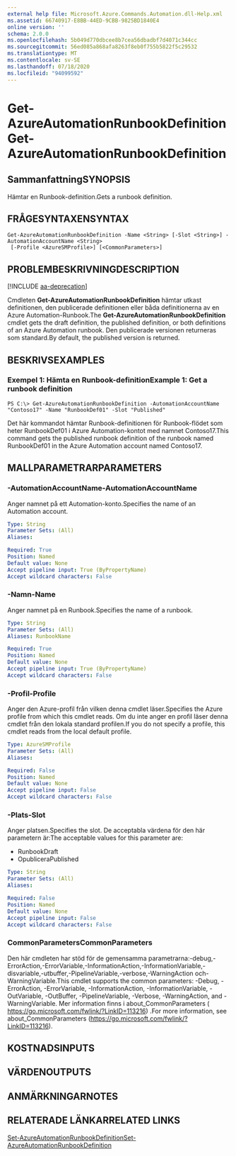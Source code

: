 ```yaml
---
external help file: Microsoft.Azure.Commands.Automation.dll-Help.xml
ms.assetid: 66740917-E8BB-44ED-9CBB-9825BD1840E4
online version: ''
schema: 2.0.0
ms.openlocfilehash: 5b049d770dbcee8b7cea56dbadbf7d4071c344cc
ms.sourcegitcommit: 56ed085a868afa8263f8eb0f755b5822f5c29532
ms.translationtype: MT
ms.contentlocale: sv-SE
ms.lasthandoff: 07/18/2020
ms.locfileid: "94099592"
---
```

# <span data-ttu-id="e6026-101">Get-AzureAutomationRunbookDefinition</span><span class="sxs-lookup"><span data-stu-id="e6026-101">Get-AzureAutomationRunbookDefinition</span></span>

## <span data-ttu-id="e6026-102">Sammanfattning</span><span class="sxs-lookup"><span data-stu-id="e6026-102">SYNOPSIS</span></span>

<span data-ttu-id="e6026-103">Hämtar en Runbook-definition.</span><span class="sxs-lookup"><span data-stu-id="e6026-103">Gets a runbook definition.</span></span>

## <span data-ttu-id="e6026-104">FRÅGESYNTAXEN</span><span class="sxs-lookup"><span data-stu-id="e6026-104">SYNTAX</span></span>

```
Get-AzureAutomationRunbookDefinition -Name <String> [-Slot <String>] -AutomationAccountName <String>
 [-Profile <AzureSMProfile>] [<CommonParameters>]
```

## <span data-ttu-id="e6026-105">PROBLEMBESKRIVNING</span><span class="sxs-lookup"><span data-stu-id="e6026-105">DESCRIPTION</span></span>

[!INCLUDE [aa-deprecation](../include/aa-deprecation.md)]

<span data-ttu-id="e6026-106">Cmdleten **Get-AzureAutomationRunbookDefinition** hämtar utkast definitionen, den publicerade definitionen eller båda definitionerna av en Azure Automation-Runbook.</span><span class="sxs-lookup"><span data-stu-id="e6026-106">The **Get-AzureAutomationRunbookDefinition** cmdlet gets the draft definition, the published definition, or both definitions of an Azure Automation runbook.</span></span>
<span data-ttu-id="e6026-107">Den publicerade versionen returneras som standard.</span><span class="sxs-lookup"><span data-stu-id="e6026-107">By default, the published version is returned.</span></span>

## <span data-ttu-id="e6026-108">BESKRIVS</span><span class="sxs-lookup"><span data-stu-id="e6026-108">EXAMPLES</span></span>

### <span data-ttu-id="e6026-109">Exempel 1: Hämta en Runbook-definition</span><span class="sxs-lookup"><span data-stu-id="e6026-109">Example 1: Get a runbook definition</span></span>
```
PS C:\> Get-AzureAutomationRunbookDefinition -AutomationAccountName "Contoso17" -Name "RunbookDef01" -Slot "Published"
```

<span data-ttu-id="e6026-110">Det här kommandot hämtar Runbook-definitionen för Runbook-flödet som heter RunbookDef01 i Azure Automation-kontot med namnet Contoso17.</span><span class="sxs-lookup"><span data-stu-id="e6026-110">This command gets the published runbook definition of the runbook named RunbookDef01 in the Azure Automation account named Contoso17.</span></span>

## <span data-ttu-id="e6026-111">MALLPARAMETRAR</span><span class="sxs-lookup"><span data-stu-id="e6026-111">PARAMETERS</span></span>

### <span data-ttu-id="e6026-112">-AutomationAccountName</span><span class="sxs-lookup"><span data-stu-id="e6026-112">-AutomationAccountName</span></span>
<span data-ttu-id="e6026-113">Anger namnet på ett Automation-konto.</span><span class="sxs-lookup"><span data-stu-id="e6026-113">Specifies the name of an Automation account.</span></span>

```yaml
Type: String
Parameter Sets: (All)
Aliases: 

Required: True
Position: Named
Default value: None
Accept pipeline input: True (ByPropertyName)
Accept wildcard characters: False
```

### <span data-ttu-id="e6026-114">-Namn</span><span class="sxs-lookup"><span data-stu-id="e6026-114">-Name</span></span>
<span data-ttu-id="e6026-115">Anger namnet på en Runbook.</span><span class="sxs-lookup"><span data-stu-id="e6026-115">Specifies the name of a runbook.</span></span>

```yaml
Type: String
Parameter Sets: (All)
Aliases: RunbookName

Required: True
Position: Named
Default value: None
Accept pipeline input: True (ByPropertyName)
Accept wildcard characters: False
```

### <span data-ttu-id="e6026-116">-Profil</span><span class="sxs-lookup"><span data-stu-id="e6026-116">-Profile</span></span>
<span data-ttu-id="e6026-117">Anger den Azure-profil från vilken denna cmdlet läser.</span><span class="sxs-lookup"><span data-stu-id="e6026-117">Specifies the Azure profile from which this cmdlet reads.</span></span>
<span data-ttu-id="e6026-118">Om du inte anger en profil läser denna cmdlet från den lokala standard profilen.</span><span class="sxs-lookup"><span data-stu-id="e6026-118">If you do not specify a profile, this cmdlet reads from the local default profile.</span></span>

```yaml
Type: AzureSMProfile
Parameter Sets: (All)
Aliases: 

Required: False
Position: Named
Default value: None
Accept pipeline input: False
Accept wildcard characters: False
```

### <span data-ttu-id="e6026-119">-Plats</span><span class="sxs-lookup"><span data-stu-id="e6026-119">-Slot</span></span>
<span data-ttu-id="e6026-120">Anger platsen.</span><span class="sxs-lookup"><span data-stu-id="e6026-120">Specifies the slot.</span></span>
<span data-ttu-id="e6026-121">De acceptabla värdena för den här parametern är:</span><span class="sxs-lookup"><span data-stu-id="e6026-121">The acceptable values for this parameter are:</span></span>

- <span data-ttu-id="e6026-122">Runbook</span><span class="sxs-lookup"><span data-stu-id="e6026-122">Draft</span></span>
- <span data-ttu-id="e6026-123">Opublicera</span><span class="sxs-lookup"><span data-stu-id="e6026-123">Published</span></span>

```yaml
Type: String
Parameter Sets: (All)
Aliases: 

Required: False
Position: Named
Default value: None
Accept pipeline input: False
Accept wildcard characters: False
```

### <span data-ttu-id="e6026-124">CommonParameters</span><span class="sxs-lookup"><span data-stu-id="e6026-124">CommonParameters</span></span>
<span data-ttu-id="e6026-125">Den här cmdleten har stöd för de gemensamma parametrarna:-debug,-ErrorAction,-ErrorVariable,-InformationAction,-InformationVariable,-disvariable,-utbuffer,-PipelineVariable,-verbose,-WarningAction och-WarningVariable.</span><span class="sxs-lookup"><span data-stu-id="e6026-125">This cmdlet supports the common parameters: -Debug, -ErrorAction, -ErrorVariable, -InformationAction, -InformationVariable, -OutVariable, -OutBuffer, -PipelineVariable, -Verbose, -WarningAction, and -WarningVariable.</span></span> <span data-ttu-id="e6026-126">Mer information finns i about_CommonParameters ( https://go.microsoft.com/fwlink/?LinkID=113216) .</span><span class="sxs-lookup"><span data-stu-id="e6026-126">For more information, see about_CommonParameters (https://go.microsoft.com/fwlink/?LinkID=113216).</span></span>

## <span data-ttu-id="e6026-127">KOSTNADS</span><span class="sxs-lookup"><span data-stu-id="e6026-127">INPUTS</span></span>

## <span data-ttu-id="e6026-128">VÄRDEN</span><span class="sxs-lookup"><span data-stu-id="e6026-128">OUTPUTS</span></span>

## <span data-ttu-id="e6026-129">ANMÄRKNINGAR</span><span class="sxs-lookup"><span data-stu-id="e6026-129">NOTES</span></span>

## <span data-ttu-id="e6026-130">RELATERADE LÄNKAR</span><span class="sxs-lookup"><span data-stu-id="e6026-130">RELATED LINKS</span></span>

[<span data-ttu-id="e6026-131">Set-AzureAutomationRunbookDefinition</span><span class="sxs-lookup"><span data-stu-id="e6026-131">Set-AzureAutomationRunbookDefinition</span></span>](./Set-AzureAutomationRunbookDefinition.md)


